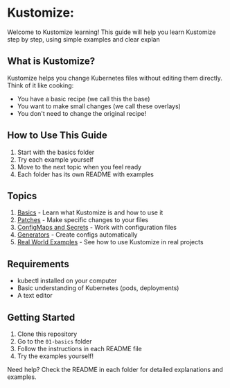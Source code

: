 # Kustomize: 
Welcome to Kustomize learning! This guide will help you learn Kustomize step by step, using simple examples and clear explan

## What is Kustomize?
Kustomize helps you change Kubernetes files without editing them directly. Think of it like cooking:
- You have a basic recipe (we call this the base)
- You want to make small changes (we call these overlays)
- You don't need to change the original recipe!

## How to Use This Guide
1. Start with the basics folder
2. Try each example yourself
3. Move to the next topic when you feel ready
4. Each folder has its own README with examples

## Topics
1. [Basics](./01-basics/README.md) - Learn what Kustomize is and how to use it
2. [Patches](./02-patches/README.md) - Make specific changes to your files
3. [ConfigMaps and Secrets](./03-configmaps-secrets/README.md) - Work with configuration files
4. [Generators](./04-generators/README.md) - Create configs automatically
5. [Real World Examples](./05-real-world/README.md) - See how to use Kustomize in real projects

## Requirements
- kubectl installed on your computer
- Basic understanding of Kubernetes (pods, deployments)
- A text editor

## Getting Started
1. Clone this repository
2. Go to the `01-basics` folder
3. Follow the instructions in each README file
4. Try the examples yourself!

Need help? Check the README in each folder for detailed explanations and examples.
